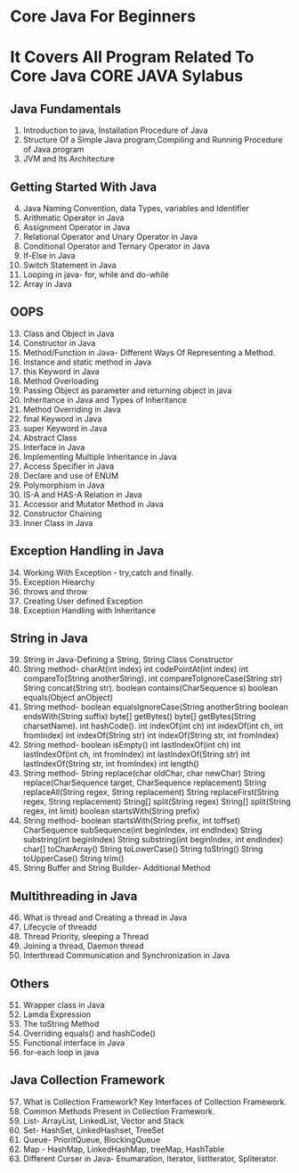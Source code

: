 # Core Java For Beginners
It Covers All Program Related To Core Java
CORE JAVA Sylabus
=================
Java Fundamentals
-----------------
1. Introduction to java, Installation Procedure of Java
2. Structure Of a Simple Java program,Compiling and Running Procedure of Java program
3. JVM and Its Architecture

Getting Started With Java
-------------------------
4. Java Naming Convention, data Types, variables and Identifier
5. Arithmatic Operator in Java
6. Assignment Operator in Java
7. Relational Operator and Unary Operator in Java
8. Conditional Operator and Ternary Operator in Java
9. If-Else in Java
10. Switch Statement in Java
11. Looping in java- for, while and do-while
12. Array in Java

OOPS
--------
13. Class and Object in Java
14. Constructor in Java
15. Method/Function in Java- Different Ways Of Representing a Method.
16. Instance and static method in Java
17. this Keyword in Java
18. Method Overloading
19. Passing Object as parameter and returning object in java
20. Inheritance in Java and Types of Inheritance
21. Method Overriding in Java
22. final Keyword in Java
23. super Keyword in Java
24. Abstract Class
25. Interface in Java
26. Implementing Multiple Inheritance in Java
27. Access Specifier in Java
28. Declare and use of ENUM
29. Polymorphism in Java
30. IS-A and HAS-A Relation in Java
31. Accessor and Mutator Method in Java
32. Constructor Chaining
33. Inner Class in Java

Exception Handling in Java
-------------------------- 
34. Working With Exception - try,catch and finally.
35. Exception Hiearchy
36. throws and throw
37. Creating User defined Exception
38. Exception Handling with Inheritance

String in Java
-------------
39. String in Java-Defining a String, String Class Constructor
40. String method-
charAt(int index)
int	codePointAt(int index)
int	compareTo(String anotherString).
int	compareToIgnoreCase(String str)
String	concat(String str).
boolean	contains(CharSequence s)
boolean	equals(Object anObject)
41. String method-
boolean	equalsIgnoreCase(String anotherString 
boolean	endsWith(String suffix)
byte[]	getBytes()
byte[]	getBytes(String charsetName).
int	hashCode().
int	indexOf(int ch)
int	indexOf(int ch, int fromIndex)
int	indexOf(String str)
int	indexOf(String str, int fromIndex)
42. String method-
boolean	isEmpty()
int	lastIndexOf(int ch)
int	lastIndexOf(int ch, int fromIndex)
int	lastIndexOf(String str)
int	lastIndexOf(String str, int fromIndex)
int	length()
43. String method-
String	replace(char oldChar, char newChar)
String	replace(CharSequence target, CharSequence replacement)
String	replaceAll(String regex, String replacement)
String	replaceFirst(String regex, String replacement)
String[]	split(String regex)
String[]	split(String regex, int limit)
boolean	startsWith(String prefix)
44. String method-
boolean	startsWith(String prefix, int toffset)
CharSequence	subSequence(int beginIndex, int endIndex)
String	substring(int beginIndex)
String	substring(int beginIndex, int endIndex)
char[]	toCharArray()
String	toLowerCase()
String	toString()
String	toUpperCase()
String	trim()
45. String Buffer and String Builder- Additional Method

Multithreading in Java
----------------------
46. What is thread and Creating a thread in Java
47. Lifecycle of threadd
48. Thread Priority, sleeping a Thread
49. Joining a thread, Daemon thread
50. Interthread Communication and Synchronization in Java

Others
------
51. Wrapper class in Java
52. Lamda Expression
53. The toString Method
54. Overriding equals() and hashCode()
55. Functional interface in Java
56. for-each loop in java

Java Collection Framework
-------------------------
57. What is Collection Framework? Key Interfaces of Collection Framework.
58. Common Methods Present in Collection Framework.
59. List- ArrayList, LinkedList, Vector and Stack
60. Set- HashSet, LinkedHashset, TreeSet
61. Queue- PrioritQueue, BlockingQueue
62. Map - HashMap, LinkedHashMap, treeMap, HashTable
63. Different Curser in Java- Enumaration, Iterator, listIterator, Spliterator.

